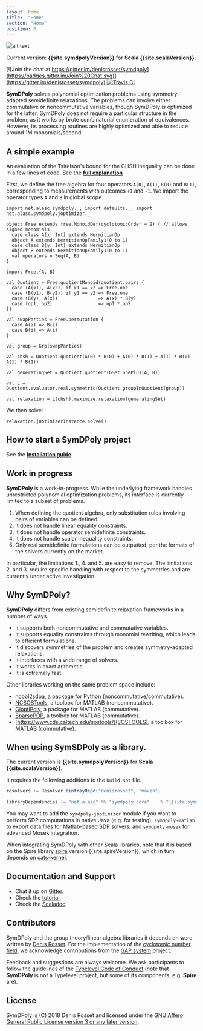 ```yaml
---
layout: home
title:  "Home"
section: "Home"
position: 0
---
```


![alt text](/symdpoly/img/symdpoly_logo.png "SymDPoly")

Current version: **{{site.symdpolyVersion}}** for **Scala {{site.scalaVersion}}**. 

[![Join the chat at https://gitter.im/denisrosset/symdpoly](https://badges.gitter.im/Join%20Chat.svg)](https://gitter.im/denisrosset/symdpoly)
[![Travis CI](https://travis-ci.org/denisrosset/symdpoly.svg?branch=master)](https://travis-ci.org/denisrosset/symdpoly)

**SymDPoly** solves polynomial optimization problems using symmetry-adapted semidefinite relaxations. The problems can involve either commutative or noncommutative variables, though SymDPoly is optimized for the latter. SymDPoly does not require a particular structure in the problem, as it works by brute combinatorial enumeration of equivalences. However, its processing routines are highly optimized and able to reduce around 1M monomials/second.

## A simple example

An evaluation of the Tsirelson's bound for the CHSH inequality can be done in a few lines of code. See the [**full explanation**](docs/simple-example.html)

First, we define the free algebra for four operators `A(0)`, `A(1)`, `B(0)` and `B(1)`, corresponding to measurements with outcomes `+1` and `-1`. We import the operator types `A` and `B` in global scope.
```tut:silent
import net.alasc.symdpoly._; import defaults._; import net.alasc.symdpoly.joptimizer._

object Free extends free.MonoidDef(cyclotomicOrder = 2) { // allows signed monomials
  case class A(x: Int) extends HermitianOp
  object A extends HermitianOpFamily1(0 to 1)
  case class B(y: Int) extends HermitianOp
  object B extends HermitianOpFamily1(0 to 1)
  val operators = Seq(A, B)
}

import Free.{A, B}

val Quotient = Free.quotientMonoid(quotient.pairs {
  case (A(x1), A(x2)) if x1 == x2 => Free.one
  case (B(y1), B(y2)) if y1 == y2 => Free.one
  case (B(y), A(x))               => A(x) * B(y)
  case (op1, op2)                 => op1 * op2
})

val swapParties = Free.permutation {
  case A(i) => B(i)
  case B(i) => A(i)
}

val group = Grp(swapParties)

val chsh = Quotient.quotient(A(0) * B(0) + A(0) * B(1) + A(1) * B(0) - A(1) * B(1))

val generatingSet = Quotient.quotient(GSet.onePlus(A, B))

val L = Quotient.evaluator.real.symmetric(Quotient.groupInQuotient(group))

val relaxation = L(chsh).maximize.relaxation(generatingSet)
```
We then solve:
```tut
relaxation.jOptimizerInstance.solve()
```

## How to start a SymDPoly project

See the [**Installation guide**](docs/installation.html).

## Work in progress

**SymDPoly** is a work-in-progress. While the underlying framework handles unrestricted polynomial optimization problems, its interface is currently limited to a subset of problems.

1. When defining the quotient algebra, only substitution rules involving pairs of variables can be defined.
2. It does not handle linear equality constraints.
3. It does not handle operator semidefinite constraints.
4. It does not handle scalar inequality constraints.
5. Only real semidefinite formulations can be outputted, per the formats of the solvers currently on the market.

In particular, the limitations 1., 4. and 5. are easy to remove. The limitations 2. and 3. require specific handling with respect to the symmetries and are currently under active investigation.

## Why SymDPoly?

**SymDPoly** differs from existing semidefinite relaxation frameworks in a number of ways.

- It supports both noncommutative and commutative variables.
- It supports equality constraints through monomial rewriting, which leads to efficient formulations.
- It discovers symmetries of the problem and creates symmetry-adapted relaxations.
- It interfaces with a wide range of solvers.
- It works in exact arithmetic.
- It is extremely fast.

Other libraries working on the same problem space include:

- [ncpol2sdpa](https://gitlab.com/peterwittek/ncpol2sdpa), a package for Python (noncommutative/commutative).
- [NCSOSTools](http://ncsostools.fis.unm.si/), a toolbox for MATLAB (noncommutative).
- [GloptiPoly](http://homepages.laas.fr/henrion/software/gloptipoly/), a package for MATLAB (commutative).
- [SparsePOP](http://sparsepop.sourceforge.net/), a toolbox for MATLAB (commutative).
- [https://www.cds.caltech.edu/sostools/](SOSTOOLS), a toolbox for MATLAB (commutative).


## When using SymSDPoly as a library.

The current version is **{{site.symdpolyVersion}}** for **Scala {{site.scalaVersion}}**. 

It requires the following additions to the `build.sbt` file.

```scala
resolvers += Resolver.bintrayRepo("denisrosset", "maven")

libraryDependencies += "net.alasc" %% "symdpoly-core"    % "{{site.symdpolyVersion}}"
```

You may want to add the `symdpoly-joptimizer` module if you want to perform SDP computations in native Java (e.g. for testing), `symdpoly-matlab` to export data files for Matlab-based SDP solvers, and `symdpoly-mosek` for advanced Mosek integration.

When integrating SymDPoly with other Scala libraries, note that it is based on the Spire library [spire](https://github.com/non/spire) version {{site.spireVersion}}, which in turn depends on [cats-kernel](https://typelevel.org/cats).

## Documentation and Support

- Chat it up on [Gitter](https://gitter.im/denisrosset/symdpoly).
- Check the [tutorial](https://denisrosset.github.io/symdpoly/docs/installation.html).
- Check the [Scaladoc](https://denisrosset.github.io/symdpoly/api).

## Contributors

SymDPoly and the group theory/linear algebra libraries it depends on were written by [Denis Rosset](https://github.com). For the implementation of the [cyclotomic number field](https://github.com/denisrosset/cyclo), we acknowledge contributions from the [GAP system](http://www.gap-system.org/Gap3/gap3.html) project.

Feedback and suggestions are always welcome. We ask participants to follow the guidelines of the [Typelevel Code of Conduct](https://typelevel.org/conduct.html) (note that **SymDPoly** is not a Typelevel project, but some of its components, e.g. **Spire** are).

## License

SymDPoly is (C) 2018 Denis Rosset and licensed under the [GNU Affero General Public License version 3 or any later version](https://github.com/denisrosset/symdpoly/LICENSE.md).
